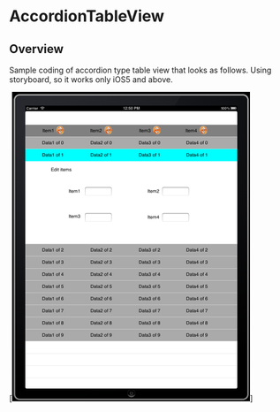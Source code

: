 # AccordionTableView
## Overview
Sample coding of accordion type table view that looks as follows. Using storyboard, so it works only iOS5 and above.

[<img src="Screenshot.png"/>]